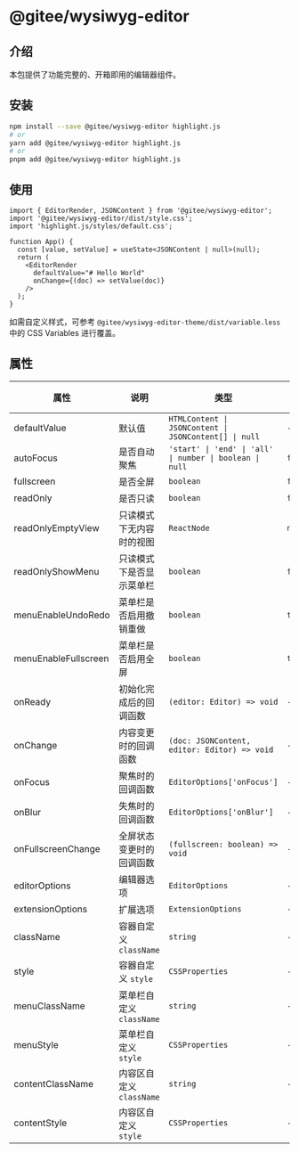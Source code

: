 # @gitee/wysiwyg-editor

## 介绍

本包提供了功能完整的、开箱即用的编辑器组件。

## 安装

```bash
npm install --save @gitee/wysiwyg-editor highlight.js
# or
yarn add @gitee/wysiwyg-editor highlight.js
# or
pnpm add @gitee/wysiwyg-editor highlight.js
```

## 使用

```tsx
import { EditorRender, JSONContent } from '@gitee/wysiwyg-editor';
import '@gitee/wysiwyg-editor/dist/style.css';
import 'highlight.js/styles/default.css';

function App() {
  const [value, setValue] = useState<JSONContent | null>(null);
  return (
    <EditorRender
      defaultValue="# Hello World"
      onChange={(doc) => setValue(doc)}
    />
  );
}
```

如需自定义样式，可参考 `@gitee/wysiwyg-editor-theme/dist/variable.less` 中的 CSS Variables 进行覆盖。

## 属性

| 属性                 | 说明                     | 类型                                                     | 默认值  |
| -------------------- | ------------------------ | -------------------------------------------------------- | ------- |
| defaultValue         | 默认值                   | `HTMLContent \| JSONContent \| JSONContent[] \| null`    | -       |
| autoFocus            | 是否自动聚焦             | `'start' \| 'end' \| 'all' \| number \| boolean \| null` | `false` |
| fullscreen           | 是否全屏                 | `boolean`                                                | `false` |
| readOnly             | 是否只读                 | `boolean`                                                | `false` |
| readOnlyEmptyView    | 只读模式下无内容时的视图 | `ReactNode`                                              | `null`  |
| readOnlyShowMenu     | 只读模式下是否显示菜单栏 | `boolean`                                                | `false` |
| menuEnableUndoRedo   | 菜单栏是否启用撤销重做   | `boolean`                                                | `true`  |
| menuEnableFullscreen | 菜单栏是否启用全屏       | `boolean`                                                | `true`  |
| onReady              | 初始化完成后的回调函数   | `(editor: Editor) => void`                               | -       |
| onChange             | 内容变更时的回调函数     | `(doc: JSONContent, editor: Editor) => void`             | -       |
| onFocus              | 聚焦时的回调函数         | `EditorOptions['onFocus']`                               | -       |
| onBlur               | 失焦时的回调函数         | `EditorOptions['onBlur']`                                | -       |
| onFullscreenChange   | 全屏状态变更时的回调函数 | `(fullscreen: boolean) => void`                          | -       |
| editorOptions        | 编辑器选项               | `EditorOptions`                                          | -       |
| extensionOptions     | 扩展选项                 | `ExtensionOptions`                                       | -       |
| className            | 容器自定义 `className`   | `string`                                                 | -       |
| style                | 容器自定义 `style`       | `CSSProperties`                                          | -       |
| menuClassName        | 菜单栏自定义 `className` | `string`                                                 | -       |
| menuStyle            | 菜单栏自定义 `style`     | `CSSProperties`                                          | -       |
| contentClassName     | 内容区自定义 `className` | `string`                                                 | -       |
| contentStyle         | 内容区自定义 `style`     | `CSSProperties`                                          | -       |
